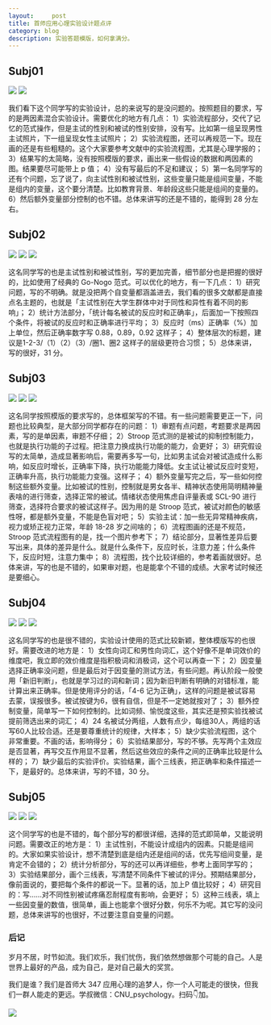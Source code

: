 ```yaml
---
layout:     post
title: 首师应用心理实验设计题点评
category: blog
description: 实验答题模版，如何拿满分。
---
```


## Subj01
![](https://image.cnu347.com/2020-12-13-Subj01-01.jpeg)
![](https://image.cnu347.com/2020-12-13-Subj01-02.jpeg)

我们看下这个同学写的实验设计，总的来说写的是没问题的。按照题目的要求，写的是两因素混合实验设计。需要优化的地方有几点：
1）实验流程部分，交代了记忆的范式操作，但是主试的性别和被试的性别安排，没有写。比如第一组呈现男性主试照片，下一组呈现女性主试照片；
2）实验流程图，还可以再规范一下。现在画的还是有些粗糙的。这个大家要参考文献中的实验流程图，尤其是心理学报的；
3）结果写的太简略，没有按照模版的要求，画出来一些假设的数据和两因素的图。结果要尽可能带上 p 值；
4）没有写最后的不足和建议；
5）第一名同学写的还有个问题，忘了说了，向主试性别和被试性别，这些变量只能是组间变量，不能是组内的变量，这个要分清楚。比如教育背景、年龄段这些只能是组间的变量的。
6）然后额外变量部分控制的也不错。总体来讲写的还是不错的，能得到 28 分左右。

## Subj02
![](https://image.cnu347.com/2020-12-13-Subj02-01.jpeg)
![](https://image.cnu347.com/2020-12-13-Subj02-02.jpeg)
![](https://image.cnu347.com/2020-12-13-Subj02-03.jpeg)

这名同学写的也是主试性别和被试性别，写的更加完善，细节部分也是把握的很好的，比如使用了经典的 Go-Nogo 范式。可以优化的地方，有一下几点：
1）研究问题，写的不明确。就是没把两个自变量都涵盖进去，我们看的很多文献都是直接点名主题的，也就是「主试性别在大学生群体中对于同性和异性有着不同的影响」；
2）统计方法部分，「统计每名被试的反应时和正确率」，后面加一下按照四个条件，将被试的反应时和正确率进行平均；
3）反应时（ms）正确率（%）加上单位，然后正确率数字写 0.88，0.89，0.92 这样子；
4）整体层次的标题，建议是1-2-3/（1）（2）（3）/圈1、圈2 这样子的层级更符合习惯；
5）总体来讲，写的很好，31 分。

## Subj03
![](https://image.cnu347.com/2020-12-13-Subj03-01.jpeg)
![](https://image.cnu347.com/2020-12-13-Subj03-02.jpeg)
![](https://image.cnu347.com/2020-12-13-Subj03-03.jpeg)

这名同学按照模版的要求写的，总体框架写的不错。有一些问题需要更正一下，问题也比较典型，是大部分同学都存在的问题：
1）审题有点问题，考题要求是两因素，写的是单因素，审题不仔细；
2）Stroop 范式测的是被试的抑制控制能力，也就是执行功能的子过程。把注意力换成执行功能的能力，会更好；
3）研究假设写的太简单，造成显著影响后，需要再多写一句，比如男主试会对被试造成什么影响，如反应时增长，正确率下降，执行功能能力降低。女主试让被试反应时变短，正确率升高，执行功能能力变强。这样子；
4）额外变量写完之后，写一些如何控制这些额外变量。比如被试的性别，控制就是男女各半、精神状态使用简明精神量表啥的进行筛查，选择正常的被试。情绪状态使用焦虑自评量表或 SCL-90 进行筛查，选择符合要求的被试这样子。因为用的是 Stroop 范式，被试对颜色的敏感性呀，都是额外变量，不能是色盲对吧；
5）实验主试：加一些无异常精神疾病，视力或矫正视力正常，年龄 18-28 岁之间啥的；
6）流程图画的还是不规范，Stroop 范式流程图有的是，找一个图片参考下；
7）结论部分，显著性差异后要写出来，具体的差异是什么。就是什么条件下，反应时长，注意力差；什么条件下，反应时短，注意力集中；
8）流程图，找个比较详细的，参考着画就很好。总体来讲，写的也是不错的，如果审对题，也是能拿个不错的成绩。大家考试时候还是要细心。

## Subj04
![](https://image.cnu347.com/2020-12-13-Subj04-01.jpeg)
![](https://image.cnu347.com/2020-12-13-Subj04-02.jpeg)
![](https://image.cnu347.com/2020-12-13-Subj04-03.jpeg)

这名同学写的也是很不错的，实验设计使用的范式比较新颖，整体模版写的也很好。需要改进的地方是：
1）女性向词汇和男性向词汇，这个好像不是单词效价的维度吧，我立即的效价维度是指积极词和消极词，这个可以再查一下；
2）因变量选择正确率没问题，但是最后对于因变量的测试方法，有些问题。再认阶段一般使用「新旧判断」，也就是学习过的词和新词；因为新旧判断有明确的对错标准，能计算出来正确率。但是使用评分的话，「4-6 记为正确」，这样的问题是被试容易去蒙，误报很多。被试按键为6，很有自信，但是不一定她就按对了；
3）额外控制变量，简单写一下如何控制的。比如词频、愉悦度这些，其实还是预实验找被试提前筛选出来的词汇；
4）24 名被试分两组，人数有点少，每组30人，两组的话写60人比较合适。还是要尊重统计的规律，大样本；
5）缺少实验流程图，这个非常重要。不画的话，影响得分；
6）实验结果部分，写的不够。先写两个主效应是否显著，再写交互作用显不显著，然后这些效应的条件之间的正确率比较是什么样的；
7）缺少最后的实验评价。实验结果，画个三线表，把正确率和条件描述一下，是最好的。总体来讲，写的不错，30 分。

## Subj05
![](https://image.cnu347.com/2020-12-13-Subj05-01.png)
![](https://image.cnu347.com/2020-12-13-Subj05-02.jpeg)
![](https://image.cnu347.com/2020-12-13-Subj05-03.png)

这个同学写的也是不错的，每个部分写的都很详细，选择的范式即简单，又能说明问题。需要改正的地方是：
1）主试性别，不能设计成组内的因素。只能是组间的。大家如果实验设计，想不清楚到底是组内还是组间的话，优先写组间变量，是肯定不会错的；
2）统计分析部分，写的还可以再详细些，参考上面同学写的；
3）实验结果部分，画个三线表，写清楚不同条件下被试的评分。预期结果部分，像前面说的，要把每个条件的都说一下。显著的话，加上P 值比较好；
4）研究目的：写……对不同性别被试疼痛忍耐程度有影响，会更好；
5）这种三线表，填上一些因变量的数值，很简单，画上也能拿个很好分数，何乐不为呢。其它写的没问题，总体来讲写的也很好，不过要注意自变量的问题。

### 后记

岁月不居，时节如流。我们欢乐，我们忧伤，我们依然想做那个可能的自己。人是世界上最好的产品，成为自己，是对自己最大的奖赏。

我们是谁？我们是首师大 347 应用心理的追梦人，你一个人可能走的很快，但我们一群人能走的更远。学叔微信：CNU_psychology。扫码👇加。

![](https://image.cnu347.com/wechat_cnuPsychology.jpg)
